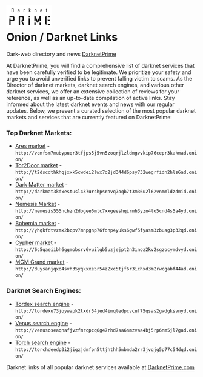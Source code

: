 ![](/logo.webp)  
Onion / Darknet Links
=======================================


Dark-web directory and news [DarknetPrime](https://darknetprime.com/)



At DarknetPrime, you will find a comprehensive list of darknet services that have been carefully verified to be legitimate. We prioritize your safety and urge you to avoid unverified links to prevent falling victim to scams. As the Director of darknet markets, darknet search engines, and various other darknet services, we offer an extensive collection of reviews for your reference, as well as an up-to-date compilation of active links. Stay informed about the latest darknet events and news with our regular updates. Below, we present a curated selection of the most popular darknet markets and services that are currently featured on DarknetPrime:


### Top Darknet Markets:

*   [Ares market](http://vcmfsm7mubypuqr3tfjps5j5vn5zoqrjlzldmgvvkip76cepr3kakmad.onion/) - `http://vcmfsm7mubypuqr3tfjps5j5vn5zoqrjlzldmgvvkip76cepr3kakmad.onion/`
*   [Tor2Door market](http://t2dscdthkhqjxxk5cwdei2lwx7q2jd344d6psy732wegrfidn2hls6ad.onion/) - `http://t2dscdthkhqjxxk5cwdei2lwx7q2jd344d6psy732wegrfidn2hls6ad.onion/`
*   [Dark Matter market](http://darkmat3kdxestusl437urshpsravq7oqb7t3m36u2l62vnmmldzdmid.onion/) - `http://darkmat3kdxestusl437urshpsravq7oqb7t3m36u2l62vnmmldzdmid.onion/`
*   [Nemesis Market](http://nemesis555nchzn2dogee6mlc7xxgeeshqirmh3yzn4lo5cnd4s5a4yd.onion/) - `http://nemesis555nchzn2dogee6mlc7xxgeeshqirmh3yzn4lo5cnd4s5a4yd.onion/`
*   [Bohemia market](http://yhqkfdtvzmx2bcpv7mnpgnp76fdnp4yuks6gwf5fyasm3zbuag3p32qd.onion/) - `http://yhqkfdtvzmx2bcpv7mnpgnp76fdnp4yuks6gwf5fyasm3zbuag3p32qd.onion/`
*   [Cypher market](http://6c5qaeiibh6ggmobsrv6vuilgb5uzjejpt2n3inoz2kv2sgzocymdvyd.onion/) - `http://6c5qaeiibh6ggmobsrv6vuilgb5uzjejpt2n3inoz2kv2sgzocymdvyd.onion/`
*   [MGM Grand market](http://duysanjqxo4svh35yqkxxe5r54z2xc5tjf6r3ichxd3m2rwcgabf44ad.onion/) - `http://duysanjqxo4svh35yqkxxe5r54z2xc5tjf6r3ichxd3m2rwcgabf44ad.onion/`


### Darknet Search Engines:

*   [Tordex search engine](http://tordexu73joywapk2txdr54jed4imqledpcvcuf75qsas2gwdgksvnyd.onion/) - `http://tordexu73joywapk2txdr54jed4imqledpcvcuf75qsas2gwdgksvnyd.onion/`
*   [Venus search engine](http://venusoseaqnafjvzfmrcpcq6g47rhd7sa6nmzvaa4bj5rp6nm5jl7gad.onion/) - `http://venusoseaqnafjvzfmrcpcq6g47rhd7sa6nmzvaa4bj5rp6nm5jl7gad.onion/`
*   [Torch search engine](http://torchdeedp3i2jigzjdmfpn5ttjhthh5wbmda2rr3jvqjg5p77c54dqd.onion/) - `http://torchdeedp3i2jigzjdmfpn5ttjhthh5wbmda2rr3jvqjg5p77c54dqd.onion/`


Darknet links of all popular darknet services available at [DarknetPrime.com](https://darknetprime.com/)
